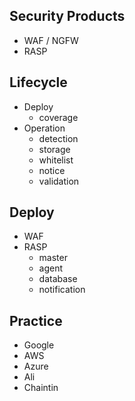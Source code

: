## Security Products
- WAF / NGFW
- RASP

## Lifecycle
- Deploy 
  - coverage 
- Operation
  - detection
  - storage
  - whitelist
  - notice
  - validation

## Deploy
- WAF
- RASP
  - master
  - agent
  - database
  - notification



## Practice
- Google
- AWS
- Azure
- Ali
- Chaintin
